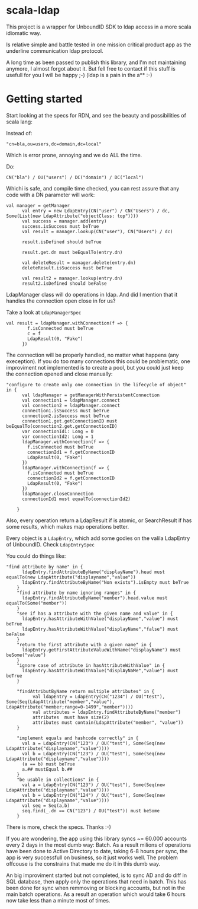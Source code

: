 # scala-ldap

This project is a wrapper for UnboundID SDK to ldap access in a more scala idiomatic way.

Is relative simple and battle tested in one mission critical product app as the underline communication ldap protocol.

A long time as been passed to publish this library, and I'm not maintaining anymore, I almost forgot about it. 
But fell free to contact if this stuff is usefull for you I will be happy ;-) (ldap is a pain in the a** :-)

# Getting started

Start looking at the specs for RDN, and see the beauty and possibilities of scala lang:

Instead of:

```
"cn=bla,ou=users,dc=domain,dc=local"
```

Which is error prone, annoying and we do ALL the time.

Do:

```
CN("bla") / OU("users") / DC("domain") / DC("local")
```

Whichi is safe, and compile time checked, you can rest assure that any code with a DN parameter will work:

```
val manager = getManager
      val entry = new LdapEntry(CN("user") / CN("Users") / dc, Some(List(new LdapAttribute("objectClass: top"))))
      val success = manager.add(entry)
      success.isSuccess must beTrue
      val result = manager.lookup(CN("user"), CN("Users") / dc)

      result.isDefined should beTrue

      result.get.dn must beEqualTo(entry.dn)

      val deleteResult = manager.delete(entry.dn)
      deleteResult.isSuccess must beTrue

      val result2 = manager.lookup(entry.dn)
      result2.isDefined should beFalse
```

LdapManager class will do operations in ldap. And did I mention that it handles the connection open close in for us?

Take a look at `LdapManagerSpec`

```
val result = ldapManager.withConnection(f => {
        f.isConnected must beTrue
        c = f
        LdapResult(0, "Fake")
      })
```

The connection will be properly handled, no matter what happens (any exeception). If you do too many connections this could be problematic, one improviment not implemented is to create a pool, but you could just keep the connection opened and close manually:

```
"configure to create only one connection in the lifecycle of object" in {
      val ldapManager = getManagerWithPersistentConnection
      val connection1 = ldapManager.connect
      val connection2 = ldapManager.connect
      connection1.isSuccess must beTrue
      connection2.isSuccess must beTrue
      connection1.get.getConnectionID must beEqualTo(connection2.get.getConnectionID)
      var connectionId1: Long = 0
      var connectionId2: Long = 1
      ldapManager.withConnection(f => {
        f.isConnected must beTrue
        connectionId1 = f.getConnectionID
        LdapResult(0, "Fake")
      })
      ldapManager.withConnection(f => {
        f.isConnected must beTrue
        connectionId2 = f.getConnectionID
        LdapResult(0, "Fake")
      })
      ldapManager.closeConnection
      connectionId1 must equalTo(connectionId2)

    }
```


Also, every operation return a LdapResult if is atomic, or SearchResult if has some results, which makes map operations better.

Every object is a `LdapEntry`, which add some godies on the valila LdapEntry of UnboundID. Check `LdapEntrySpec`

You could do things like:

```
"find attribute by name" in {
      ldapEntry.findAttributeByName("displayName").head must equalTo(new LdapAttribute("displayname","value"))
      ldapEntry.findAttributeByName("Non exists").isEmpty must beTrue
    }
    "find attribute by name ignoring ranges" in {
      ldapEntry.findAttributeByName("member").head.value must equalTo(Some("member"))
    }
    "see if has a attribute with the given name and value" in {
      ldapEntry.hasAttributeWithValue("displayName","value") must beTrue
      ldapEntry.hasAttributeWithValue("displayName","false") must beFalse
    }
    "return the first attribute with a given name" in {
      ldapEntry.getFirstAttributeValueWithName("displayName") must beSome("value")
    }
    "ignore case of attribute in hasAttributeWithValue" in {
      ldapEntry.hasAttributeWithValue("displAyNaMe","value") must beTrue
    }
    
    "findAttributByName return multiple attributes" in {
          val ldapEntry = LdapEntry(CN("1234") / OU("test"), Some(Seq(LdapAttribute("member","value"), LdapAttribute("member;range=0-1499","member"))))
          val attributes = ldapEntry.findAttributeByName("member")
          attributes  must have size(2)
          attributes must contain(LdapAttribute("member", "value"))
    }
    
    "implement equals and hashcode correctly" in {
      val a = LdapEntry(CN("123") / OU("test"), Some(Seq(new LdapAttribute("displayname","value"))))
      val b = LdapEntry(CN("123") / OU("test"), Some(Seq(new LdapAttribute("displayname","value"))))
      (a == b) must beTrue
      a.## mustEqual b.##
    }
    "be usable in collections" in {
      val a = LdapEntry(CN("123") / OU("test"), Some(Seq(new LdapAttribute("displayname","value"))))
      val b = LdapEntry(CN("124") / OU("test"), Some(Seq(new LdapAttribute("displayname","value"))))
      val seq = Seq(a,b)
      seq.find(_.dn == CN("123") / OU("test")) must beSome
    }
```

There is more, check the specs. Thanks :-)

If you are wondering, the app using this library syncs ~= 60.000 accounts every 2 days in the most dumb way: Batch.
As a result milions of operations have been done to Active Directory to date, taking 6-8 hours per sync, the app is very successfull on business, so it just works well. The problem offcouse is the constrains that made me do it in this dumb way.

An big improviment started but not completed, is to sync AD and do diff in SQL database, then apply only the operations that need in batch. This has been done for sync when remmoving or blocking accounts, but not in the main batch operations. As a result an operation which would take 6 hours now take less than a minute most of times.
